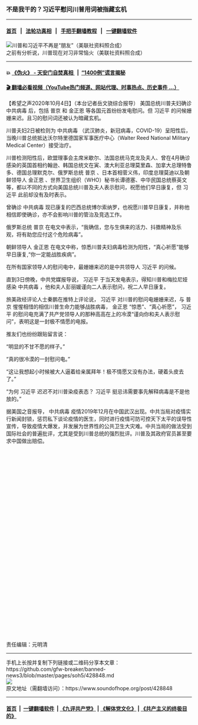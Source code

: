 ### 不是我干的？习近平慰问川普用词被指藏玄机
------------------------

#### [首页](https://github.com/gfw-breaker/banned-news3/blob/master/README.md) &nbsp;&nbsp;|&nbsp;&nbsp; [法轮功真相](https://github.com/begood0513/basic/blob/master/README.md)  &nbsp;&nbsp;|&nbsp;&nbsp; [手把手翻墙教程](https://github.com/gfw-breaker/guides/wiki)  &nbsp;&nbsp;|&nbsp;&nbsp; [一键翻墙软件](https://github.com/gfw-breaker/nogfw/blob/master/README.md)  



<div><img alt="川普和习近平不再是“朋友”（美联社资料照合成）" src="https://img.soundofhope.org/2020-09/20181011125257445299-1601292081519.jpg"/>
<br/><figcaption class="caption">
 之前有分析说，川普现在对习非常恼火（美联社资料照合成）
</figcaption></div><hr/>

#### 💥 [《伪火》 - 天安门自焚真相 ](http://158.247.195.190:10000/videos/blog/weihuo.html)&nbsp; |&nbsp; [“1400例”谎言揭秘  ](http://158.247.195.190:10000/videos/blog/jiexi1400.html)

#### [ 🎬  翻墙必看视频（YouTube热门频道、网站代理、时事热点、历史事件 ...）](https://github.com/gfw-breaker/links/blob/master/banned.md)

<div><div class="Content__Wrapper sc-1bvya0-0 grZQxZ">
 <p class="meta-top">
  <span class="meta">
   【希望之声2020年10月4日】（本台记者岳文骁综合报导）
  </span>
  美国总统川普夫妇确诊
  <ok href="/term/248971">
   中共病毒
  </ok>
  后，包括
  <ok href="/term/6470">
   普京
  </ok>
  和
  <ok href="/term/2101">
   金正恩
  </ok>
  等各国元首纷纷发电慰问。但
  <ok href="/term/1063">
   习近平
  </ok>
  的问候姗姗来迟。且习的慰问词还被认为暗藏玄机。
 </p>
 <p>
  川普夫妇2日被检则为
  <ok href="/term/248971">
   中共病毒
  </ok>
  （武汉肺炎，新冠病毒，COVID-19）呈阳性后，当晚川普总统抵达沃尔特里德国家军事医疗中心（Walter Reed National Military Medical Center）接受治疗。
 </p>
 <div class="AD_Embed__Wrap-sc-1xslmin-0 igMuqX module desktop">
  <div>
  </div>
 </div>
 <p>
  川普检测阳性后，欧盟理事会主席米歇尔、法国总统马克龙及夫人、曾在4月确诊感染的英国首相约翰逊、韩国总统文在寅、澳大利亚总理莫里森、加拿大总理特鲁多、德国总理默克尔、俄罗斯总统
  <ok href="/term/6470">
   普京
  </ok>
  、日本首相菅义伟，印度总理莫迪以及朝鲜领导人
  <ok href="/term/2101">
   金正恩
  </ok>
  、世界卫生组织（WHO）秘书长谭德塞、中华民国总统蔡英文等，都以不同的方式向美国总统川普及夫人表示慰问，祝愿他们早日康复，但
  <ok href="/term/1063">
   习近平
  </ok>
  此前却没有及时表示。
 </p>
 <p>
  曾确诊
  <ok href="/term/248971">
   中共病毒
  </ok>
  现已康复的巴西总统博尔索纳罗，也祝愿川普早日康复，并称他相信即使确诊，亦不会影响川普的管治及竞选工作。
 </p>
 <p>
  俄罗斯总统
  <ok href="/term/6470">
   普京
  </ok>
  在电文中表示，“我确信，您与生俱来的活力、抖擞精神及乐观，将有助您应付这个危险病毒”。
 </p>
 <p>
  朝鲜领导人
  <ok href="/term/2101">
   金正恩
  </ok>
  在电文中称，惊悉川普夫妇病毒检测为阳性，“真心祈愿”能够早日康复,“你一定能战胜疾病”。
 </p>
 <p>
  在所有国家领导人的慰问电中，最姗姗来迟的是中共领导人
  <ok href="/term/1063">
   习近平
  </ok>
  的问候。
 </p>
 <p>
  直到3日傍晚，中共党媒报导说，
  <ok href="/term/1063">
   习近平
  </ok>
  于当天发电表示，得知川普和梅拉尼娅感染
  <ok href="/term/248971">
   中共病毒
  </ok>
  ，他和夫人彭丽媛谨向二人表示慰问，祝二人早日康复。
 </p>
 <p>
  旅美政经评论人士秦鹏在推特上评论说，
  <ok href="/term/1063">
   习近平
  </ok>
  对川普的慰问电姗姗来迟，与
  <ok href="/term/6470">
   普京
  </ok>
  惺惺相惜的相信川普生命力能够战胜病毒，
  <ok href="/term/2101">
   金正恩
  </ok>
  “惊悉”、“真心祈愿”，
  <ok href="/term/1063">
   习近平
  </ok>
  的慰问电充满了共产党领导人的那种高高在上的冷漠“谨向你和夫人表示慰问”，表明这是一封极不情愿的电报。
 </p>
 <p>
  推友们也纷纷跟贴留言说：
 </p>
 <p>
  “明显的不甘不愿的样子。”
 </p>
 <p>
  “真的很冷漠的一封慰问电。”
 </p>
 <p>
  “这让我想起小时候被大人逼着给亲属拜年！极不情愿又没有办法，硬着头皮去了。”
 </p>
 <p>
  “为何
  <ok href="/term/1063">
   习近平
  </ok>
  迟迟不对川普染疫表态？
  <ok href="/term/1063">
   习近平
  </ok>
  挺忌讳需要事先解释病毒是不是他放的。”
 </p>
 <p>
  据美国之音报导，
  <ok href="/term/248971">
   中共病毒
  </ok>
  疫情2019年12月在中国武汉出现。中共当局对疫情实行新闻封锁，惩罚私下谈论疫情的医生，同时进行疫情可防可控天下太平的误导性宣传，导致疫情大爆发，并发展为世界性的公共卫生大灾难。中共当局的做法受到国际社会的普遍批评，尤其是受到川普总统的强烈批评。川普及其政府官员甚至要求中国做出赔偿。
 </p>
 <div class="soh-embed">
  <div class="soh-embed-inner">
   <div class="iframely-embed" style="max-width: 550px;">
    <div class="iframely-responsive" style="padding-bottom: 100%;">
    </div>
   </div>
  </div>
 </div>
 <p class="meta-btm">
  责任编辑：元明清
 </p>
</div>
</div>
<hr/>
手机上长按并复制下列链接或二维码分享本文章：<br/>
https://github.com/gfw-breaker/banned-news3/blob/master/pages/soh5/428848.md <br/>
<a href='https://github.com/gfw-breaker/banned-news3/blob/master/pages/soh5/428848.md'><img src='https://github.com/gfw-breaker/banned-news3/blob/master/pages/soh5/428848.md.png'/></a> <br/>
原文地址（需翻墙访问）：https://www.soundofhope.org/post/428848


------------------------
#### [首页](https://github.com/gfw-breaker/banned-news3/blob/master/README.md) &nbsp;|&nbsp; [一键翻墙软件](https://github.com/gfw-breaker/nogfw/blob/master/README.md) &nbsp;| [《九评共产党》](https://github.com/gfw-breaker/9ping.md/blob/master/README.md#九评之一评共产党是什么) | [《解体党文化》](https://github.com/gfw-breaker/jtdwh.md/blob/master/README.md) | [《共产主义的终极目的》](https://github.com/gfw-breaker/gczydzjmd.md/blob/master/README.md)


<img src='http://gfw-breaker.win/banned-news3/pages/soh5/428848.md' width='0px' height='0px'/>